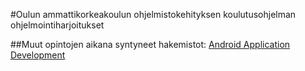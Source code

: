 #Oulun ammattikorkeakoulun ohjelmistokehityksen koulutusohjelman ohjelmointiharjoitukset

##Muut opintojen aikana syntyneet hakemistot:
[Android Application Development](https://github.com/joonaskinnunen/Android-application-development-JAMK)
